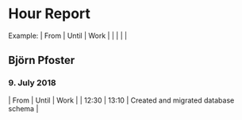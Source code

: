 # Hour Report
Example:
| From | Until | Work |
|  |  |  |
## Björn Pfoster
### 9. July 2018
| From | Until | Work |
| 12:30 | 13:10 | Created and migrated database schema | 